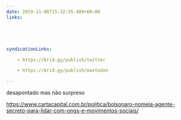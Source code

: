 ```yaml
---
date: 2019-11-06T15:32:55.489+00:00
links:





syndicationLinks:

    - https://brid.gy/publish/twitter

    - https://brid.gy/publish/mastodon

---
```


desapontado mas não surpreso

https://www.cartacapital.com.br/politica/bolsonaro-nomeia-agente-secreto-para-lidar-com-ongs-e-movimentos-sociais/